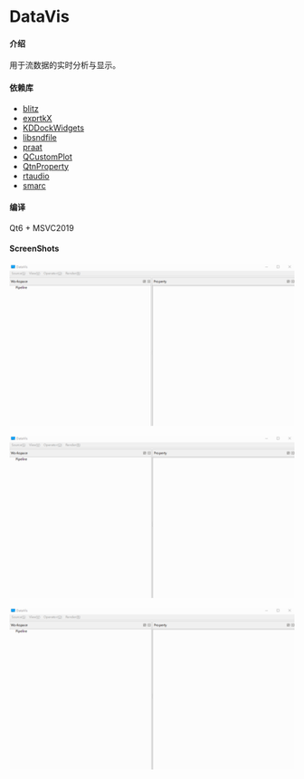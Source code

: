 # DataVis

#### 介绍
用于流数据的实时分析与显示。

#### 依赖库
- [blitz](https://github.com/blitzpp/blitz)
- [exprtkX](https://gitee.com/koala999/exprtk-x)
- [KDDockWidgets](https://github.com/KDAB/KDDockWidgets)
- [libsndfile](http://libsndfile.github.io/libsndfile/)
- [praat](https://www.fon.hum.uva.nl/praat/)
- [QCustomPlot](https://www.qcustomplot.com/)
- [QtnProperty](https://github.com/koala999cn/QtnProperty)
- [rtaudio](http://www.music.mcgill.ca/~gary/rtaudio/)
- [smarc](http://audio-smarc.sourceforge.net/)

#### 编译
Qt6 + MSVC2019

#### ScreenShots
![线形图](screenshots/line_plot.gif)

![柱状图](screenshots/bar_plot.gif)

![颜色映射图](screenshots/color_map.gif)